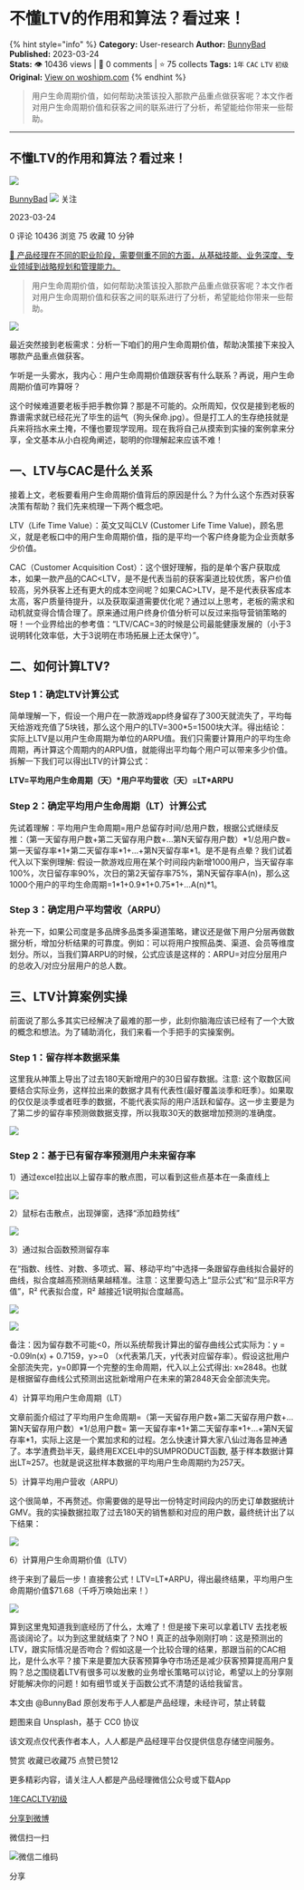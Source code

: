 # 不懂LTV的作用和算法？看过来！
{% hint style="info" %}
**Category:** User-research
**Author:** [BunnyBad](https://www.woshipm.com/u/718513)
**Published:** 2023-03-24  
**Stats:** 👁️ 10436 views | 💬 0 comments | ⭐ 75 collects
**Tags:** `1年` `CAC` `LTV` `初级`
**Original:** [View on woshipm.com](https://www.woshipm.com/user-research/5790151.html)
{% endhint %}
> 用户生命周期价值，如何帮助决策该投入那款产品重点做获客呢？本文作者对用户生命周期价值和获客之间的联系进行了分析，希望能给你带来一些帮助。

---

## 不懂LTV的作用和算法？看过来！

[![](https://static.woshipm.com/pmapp_avatar_20230322142302_3097.jpeg?imageView2/1/w/72/h/72/q/100)](https://www.woshipm.com/u/718513)

[BunnyBad](https://www.woshipm.com/u/718513) ![](https://static.woshipm.com/tag/1101_1@2x.png) 关注

2023-03-24

0 评论 10436 浏览 75 收藏 10 分钟

[🔗 产品经理在不同的职业阶段，需要侧重不同的方面，从基础技能、业务深度、专业领域到战略规划和管理能力。](https://ke.qidianla.com/courses/90pm)

> 用户生命周期价值，如何帮助决策该投入那款产品重点做获客呢？本文作者对用户生命周期价值和获客之间的联系进行了分析，希望能给你带来一些帮助。

![](https://image.woshipm.com/wp-files/2023/03/Um0Gq4FuG6nD0OAar21H.png)

最近突然接到老板需求：分析一下咱们的用户生命周期价值，帮助决策接下来投入哪款产品重点做获客。

乍听是一头雾水，我内心：用户生命周期价值跟获客有什么联系？再说，用户生命周期价值可咋算呀？

这个时候难道要老板手把手教你算？那是不可能的。众所周知，仅仅是接到老板的靠谱需求就已经花光了毕生的运气（狗头保命.jpg）。但是打工人的生存绝技就是兵来将挡水来土掩，不懂也要现学现用。现在我将自己从摸索到实操的案例拿来分享，全文基本从小白视角阐述，聪明的你理解起来应该不难！

## 一、LTV与CAC是什么关系

接着上文，老板要看用户生命周期价值背后的原因是什么？为什么这个东西对获客决策有帮助？我们先来梳理一下两个概念吧。

LTV（Life Time Value）：英文又叫CLV (Customer Life Time Value)，顾名思义，就是老板口中的用户生命周期价值，指的是平均一个客户终身能为企业贡献多少价值。

CAC（Customer Acquisition Cost）：这个很好理解，指的是单个客户获取成本，如果一款产品的CAC<LTV，是不是代表当前的获客渠道比较优质，客户价值较高，另外获客上还有更大的成本空间呢？如果CAC>LTV，是不是代表获客成本太高，客户质量待提升，以及获取渠道需要优化呢？通过以上思考，老板的需求和动机就变得合情合理了。原来通过用户终身价值分析可以反过来指导营销策略的呀！一个业界给出的参考值：“LTV/CAC=3的时候是公司最能健康发展的（小于3说明转化效率低，大于3说明在市场拓展上还太保守）”。

## 二、如何计算LTV?

### Step 1：确定LTV计算公式

简单理解一下，假设一个用户在一款游戏app终身留存了300天就流失了，平均每天给游戏充值了5块钱，那么这个用户的LTV=300\*5=1500块大洋。得出结论：实际上LTV是以用户生命周期为单位的ARPU值。我们只需要计算用户的平均生命周期，再计算这个周期内的ARPU值，就能得出平均每个用户可以带来多少价值。拆解一下我们可以得出LTV的计算公式：

**LTV=平均用户生命周期（天）\*用户平均营收（天）=LT\*ARPU**

### Step 2：确定平均用户生命周期（LT）计算公式

先试着理解：平均用户生命周期=用户总留存时间/总用户数，根据公式继续反推：（第一天留存用户数+第二天留存用户数+…第N天留存用户数）\*1/总用户数= 第一天留存率\*1+第二天留存率\*1+…+第N天留存率\*1。是不是有点晕？我们试着代入以下案例理解: 假设一款游戏应用在某个时间段内新增1000用户，当天留存率100%，次日留存率90%，次日的第2天留存率75%，第N天留存率A(n)，那么这1000个用户的平均生命周期=1\*1+0.9\*1+0.75\*1+…A(n)\*1。

### Step 3：确定用户平均营收（ARPU）

补充一下，如果公司度是多品牌多品类多渠道策略，建议还是做下用户分层再做数据分析，增加分析结果的可靠度。例如：可以将用户按照品类、渠道、会员等维度划分。所以，当我们算ARPU的时候，公式应该是这样的：ARPU=对应分层用户的总收入/对应分层用户的总人数。

## 三、LTV计算案例实操

前面说了那么多其实已经解决了最难的那一步，此刻你脑海应该已经有了一个大致的概念和想法。为了辅助消化，我们来看一个手把手的实操案例。

### Step 1：留存样本数据采集

这里我从神策上导出了过去180天新增用户的30日留存数据。注意: 这个取数区间要结合实际业务，这样拉出来的数据才具有代表性(最好覆盖淡季和旺季）。如果取的仅仅是淡季或者旺季的数据，不能代表实际的用户活跃和留存。这一步主要是为了第二步的留存率预测做数据支撑，所以我取30天的数据增加预测的准确度。

![](https://image.woshipm.com/2023/03/24/3329d9a8-ca0d-11ed-89d0-00163e0b5ff3.png)

### Step 2：基于已有留存率预测用户未来留存率

1）通过excel拉出以上留存率的散点图，可以看到这些点基本在一条直线上

![](https://image.woshipm.com/2023/03/24/40c458f4-ca0d-11ed-9e02-00163e0b5ff3.png)

2）鼠标右击散点，出现弹窗，选择“添加趋势线”

![](https://image.woshipm.com/2023/03/24/3b16498a-ca0d-11ed-a334-00163e0b5ff3.png)

3）通过拟合函数预测留存率

在“指数、线性、对数、多项式、幂、移动平均”中选择一条跟留存曲线拟合最好的曲线，拟合度越高预测结果越精准。注意：这里要勾选上“显示公式”和“显示R平方值”，R² 代表拟合度，R² 越接近1说明拟合度越高。

![](https://image.woshipm.com/2023/03/24/51725412-ca0d-11ed-a334-00163e0b5ff3.png)

![](https://image.woshipm.com/2023/03/24/568e4bf4-ca0d-11ed-9e02-00163e0b5ff3.png)

备注：因为留存数不可能<0，所以系统帮我计算出的留存曲线公式实际为：y = -0.09ln(x) + 0.7159，y>=0 （x代表第几天，y代表对应留存率）。假设这批用户全部流失完，y=0即算一个完整的生命周期，代入以上公式得出: x≈2848。也就是根据留存曲线公式预测出这批新增用户在未来的第2848天会全部流失完。

4）计算平均用户生命周期（LT）

文章前面介绍过了平均用户生命周期=（第一天留存用户数+第二天留存用户数+…第N天留存用户数）\*1/总用户数= 第一天留存率\*1+第二天留存率\*1+…+第N天留存率\*1，实际上这是一个累加求和的过程。怎么快速计算大家八仙过海各显神通了。本学渣费劲半天，最终用EXCEL中的SUMPRODUCT函数, 基于样本数据计算出LT≈257。也就是说这批样本数据的平均用户生命周期约为257天。

5）计算平均用户营收（ARPU）

这个很简单，不再赘述。你需要做的是导出一份特定时间段内的历史订单数据统计GMV。我的实操数据拉取了过去180天的销售额和对应的用户数，最终统计出了以下结果：

![](https://image.woshipm.com/2023/03/24/65b091f0-ca0d-11ed-9e02-00163e0b5ff3.png)

6）计算用户生命周期价值（LTV）

终于来到了最后一步！直接套公式！LTV=LT\*ARPU，得出最终结果，平均用户生命周期价值$71.68（千呼万唤始出来！）

![](https://image.woshipm.com/2023/03/24/69c18cc2-ca0d-11ed-a334-00163e0b5ff3.png)

算到这里鬼知道我到底经历了什么，太难了！但是接下来可以拿着LTV 去找老板高谈阔论了。以为到这里就结束了？NO！真正的战争刚刚打响：这是预测出的LTV，跟实际情况是否吻合？假如这是一个比较合理的结果，那跟当前的CAC相比，是什么水平？接下来是要加大获客预算争夺市场还是减少获客预算提高用户复购？总之围绕着LTV有很多可以发散的业务增长策略可以讨论，希望以上的分享刚好能解决你的问题！如有细节或关于函数公式不清楚的话给我留言。

本文由 @BunnyBad 原创发布于人人都是产品经理，未经许可，禁止转载

题图来自 Unsplash，基于 CC0 协议

该文观点仅代表作者本人，人人都是产品经理平台仅提供信息存储空间服务。

赞赏 收藏已收藏75 点赞已赞12

更多精彩内容，请关注人人都是产品经理微信公众号或下载App

[1年](https://www.woshipm.com/tag/1%e5%b9%b4)[CAC](https://www.woshipm.com/tag/cac)[LTV](https://www.woshipm.com/tag/ltv)[初级](https://www.woshipm.com/tag/%e5%88%9d%e7%ba%a7)

[分享到微博](https://service.weibo.com/share/share.php?appkey=2775287854&title=不懂LTV的作用和算法？看过来！&url=https://www.woshipm.com/user-research/5790151.html&pic=https://image.woshipm.com/wp-files/2023/03/Um0Gq4FuG6nD0OAar21H.png)

微信扫一扫

![微信二维码](https://api.pwmqr.com/qrcode/create/?url=https://www.woshipm.com/user-research/5790151.html)

分享